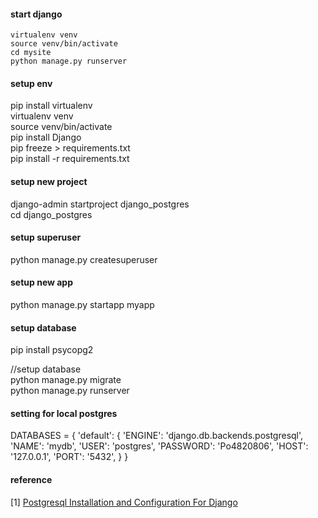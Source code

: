 #### start django   
    virtualenv venv        
    source venv/bin/activate          
    cd mysite          
    python manage.py runserver        

#### setup env  
pip install virtualenv     
virtualenv venv     
source venv/bin/activate   
pip install Django        
pip freeze > requirements.txt    
pip install -r requirements.txt      

#### setup new project
django-admin startproject django_postgres     
cd django_postgres    

#### setup superuser
python manage.py createsuperuser


#### setup new app
python manage.py startapp myapp         
  
#### setup database
pip install psycopg2

//setup database       
python manage.py migrate           
python manage.py runserver     

#### setting for local postgres
DATABASES = {
    'default': {
        'ENGINE': 'django.db.backends.postgresql',
        'NAME': 'mydb',
        'USER': 'postgres',
        'PASSWORD': 'Po4820806',
        'HOST': '127.0.0.1',
        'PORT': '5432',
    }
}

#### reference
[1] [Postgresql Installation and Configuration For Django](https://www.youtube.com/watch?v=l4BZqgwxoH4)
